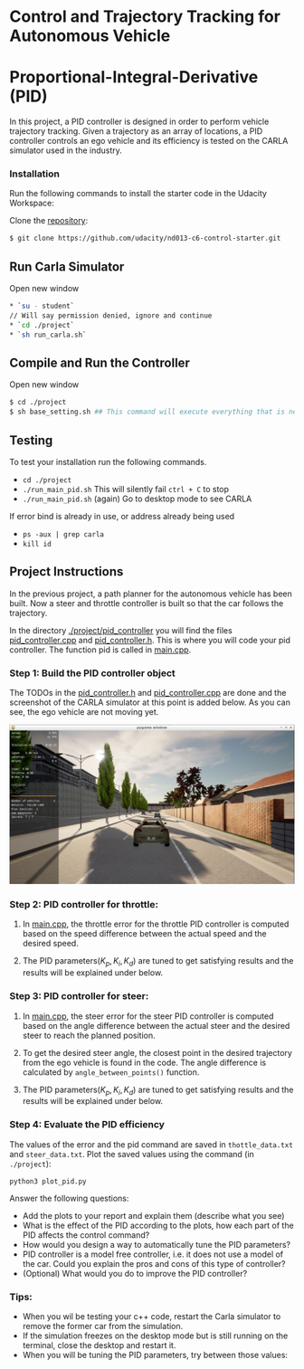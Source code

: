 # Control and Trajectory Tracking for Autonomous Vehicle

# Proportional-Integral-Derivative (PID)

In this project, a PID controller is designed in order to perform vehicle trajectory tracking. Given a trajectory as an array of locations, a PID controller controls an ego vehicle and its efficiency is tested on the CARLA simulator used in the industry.

### Installation

Run the following commands to install the starter code in the Udacity Workspace:

Clone the <a href="https://github.com/udacity/nd013-c6-control-starter/tree/master" target="_blank">repository</a>:
``` bash
$ git clone https://github.com/udacity/nd013-c6-control-starter.git
```

## Run Carla Simulator

Open new window

``` bash
* `su - student`
// Will say permission denied, ignore and continue
* `cd ./project`
* `sh run_carla.sh`
```

## Compile and Run the Controller

Open new window
``` bash
$ cd ./project
$ sh base_setting.sh ## This command will execute everything that is needed to be set from "./install-ubuntu.sh" to "cmake ." and "make"
```
## Testing

To test your installation run the following commands.

* `cd ./project`
* `./run_main_pid.sh`
This will silently fail `ctrl + C` to stop
* `./run_main_pid.sh` (again)
Go to desktop mode to see CARLA

If error bind is already in use, or address already being used

* `ps -aux | grep carla`
* `kill id`


## Project Instructions

In the previous project, a path planner for the autonomous vehicle has been built. Now a steer and throttle controller is built so that the car follows the trajectory.

In the directory [./project/pid_controller](https://github.com/udacity/nd013-c6-control-starter/tree/mathilde/project_c6/project/pid_controller)  you will find the files [pid_controller.cpp](https://github.com/udacity/nd013-c6-control-starter/tree/mathilde/project_c6/project/pid_controller/pid.cpp)  and [pid_controller.h](https://github.com/udacity/nd013-c6-control-starter/tree/mathilde/project_c6/project/pid_controller/pid.h). This is where you will code your pid controller.
The function pid is called in [main.cpp](https://github.com/udacity/nd013-c6-control-starter/tree/mathilde/project_c6/project/pid_controller/main.cpp).

### Step 1: Build the PID controller object
The TODOs in the [pid_controller.h](https://github.com/udacity/nd013-c6-control-starter/tree/mathilde/project_c6/project/pid_controller/pid_controller.h) and [pid_controller.cpp](https://github.com/udacity/nd013-c6-control-starter/tree/mathilde/project_c6/project/pid_controller/pid_controller.cpp) are done and the screenshot of the CARLA simulator at this point is added below. As you can see, the ego vehicle are not moving yet.

![Step 1 img](./reference/step1_screenshot.JPG)

### Step 2: PID controller for throttle:
1) In [main.cpp](https://github.com/udacity/nd013-c6-control-starter/tree/mathilde/project_c6/project/pid_controller/main.cpp), the throttle error for the throttle PID controller is computed based on the speed difference between the actual speed and the desired speed.
2. The PID parameters($K_p, K_i, K_d$) are tuned to get satisfying results and the results will be explained under below.

### Step 3: PID controller for steer:
1) In [main.cpp](https://github.com/udacity/nd013-c6-control-starter/tree/mathilde/project_c6/project/pid_controller/main.cpp), the steer error for the steer PID controller is computed based on the angle difference between the actual steer and the desired steer to reach the planned position.

2) To get the desired steer angle, the closest point in the desired trajectory from the ego vehicle is found in the code. The angle difference is calculated by `angle_between_points()` function.

3) The PID parameters($K_p, K_i, K_d$) are tuned to get satisfying results and the results will be explained under below.

### Step 4: Evaluate the PID efficiency
The values of the error and the pid command are saved in `thottle_data.txt` and `steer_data.txt`.
Plot the saved values using the command (in `./project`):

```
python3 plot_pid.py
```

Answer the following questions:
- Add the plots to your report and explain them (describe what you see)
- What is the effect of the PID according to the plots, how each part of the PID affects the control command?
- How would you design a way to automatically tune the PID parameters?
- PID controller is a model free controller, i.e. it does not use a model of the car. Could you explain the pros and cons of this type of controller?
- (Optional) What would you do to improve the PID controller?


### Tips:

- When you wil be testing your c++ code, restart the Carla simulator to remove the former car from the simulation.
- If the simulation freezes on the desktop mode but is still running on the terminal, close the desktop and restart it.
- When you will be tuning the PID parameters, try between those values:

